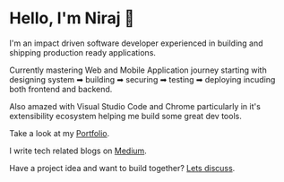 # Hello, I'm Niraj 👋

I'm an impact driven software developer experienced in building and shipping production ready applications.

Currently mastering Web and Mobile Application journey starting with designing system ➡ building ➡ securing ➡ testing ➡ deploying incuding both frontend and backend.

Also amazed with Visual Studio Code and Chrome particularly in it's extensibility ecosystem helping me build some great dev tools.

Take a look at my [Portfolio](https://fsd-niraj.com).

I write tech related blogs on [Medium](https://fsd-niraj.medium.com/).

Have a project idea and want to build together? [Lets discuss](mailto:develop.niraj@gmail.com).

<!-- ![Niraj's GitHub stats](https://github-readme-stats.vercel.app/api?username=fsd-niraj&show_icons=true&theme=dracula) -->

<!-- ![](https://komarev.com/ghpvc/?username=fsd-niraj&color=brightgreen) -->

<!--
<p>&nbsp;<img align="center" src="https://github-readme-stats.vercel.app/api?username=fsd-niraj&show_icons=true&locale=en" alt="fsd-niraj" />
<img align="center" src="https://github-readme-stats.vercel.app/api/top-langs/?username=fsd-niraj&layout=compact&hide_border=true&&langs_count=10&show_icons=true&theme=transparent" />
</p>
-->
